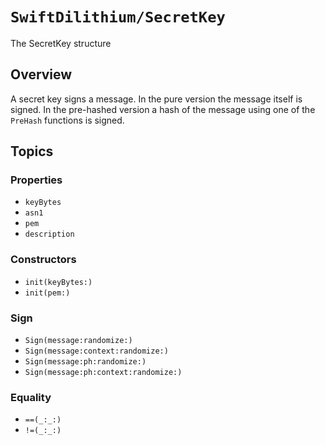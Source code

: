 # ``SwiftDilithium/SecretKey``

The SecretKey structure

## Overview

A secret key signs a message. In the pure version the message itself is signed.
In the pre-hashed version a hash of the message using one of the ``PreHash`` functions is signed.

## Topics

### Properties

- ``keyBytes``
- ``asn1``
- ``pem``
- ``description``

### Constructors

- ``init(keyBytes:)``
- ``init(pem:)``

### Sign

- ``Sign(message:randomize:)``
- ``Sign(message:context:randomize:)``
- ``Sign(message:ph:randomize:)``
- ``Sign(message:ph:context:randomize:)``

### Equality

- ``==(_:_:)``
- ``!=(_:_:)``
